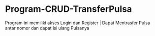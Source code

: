 # Program-CRUD-TransferPulsa
Program ini memiliki akses Login dan Register | Dapat Mentrasfer Pulsa antar nomor dan dapat Isi ulang Pulsanya
